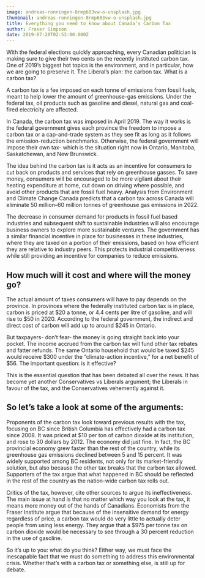```yaml
---
image: andreas-ronningen-8rmp683vw-o-unsplash.jpg
thumbnail: andreas-ronningen-8rmp683vw-o-unsplash.jpg
title: Everything you need to know about Canada’s Carbon Tax
author: Fraser Simpson
date: 2019-07-20T02:53:00.000Z
---
```

With the federal elections quickly approaching, every Canadian politician is making sure to give their two cents on the recently instituted carbon tax. One of 2019’s biggest hot topics is the environment, and in particular, how we are going to preserve it. The Liberal’s plan: the carbon tax.
What is a carbon tax?

A carbon tax is a fee imposed on each tonne of emissions from fossil fuels, meant to help lower the amount of greenhouse-gas emissions. Under the federal tax, oil products such as gasoline and diesel, natural gas and coal-fired electricity are affected.

In Canada, the carbon tax was imposed in April 2019. The way it works is the federal government gives each province the freedom to impose a carbon tax or a cap-and-trade system as they see fit as long as it follows the emission-reduction benchmarks. Otherwise, the federal government will impose their own tax- which is the situation right now in Ontario, Manitoba, Saskatchewan, and New Brunswick.

The idea behind the carbon tax is it acts as an incentive for consumers to cut back on products and services that rely on greenhouse gasses. To save money, consumers will be encouraged to be more vigilant about their heating expenditure at home, cut down on driving where possible, and avoid other products that are fossil fuel heavy. Analysis from Environment and Climate Change Canada predicts that a carbon tax across Canada will eliminate 50 million–60 million tonnes of greenhouse gas emissions in 2022.

The decrease in consumer demand for products in fossil fuel based industries and subsequent shift to sustainable industries will also encourage business owners to explore more sustainable ventures. The government has a similar financial incentive in place for businesses in these industries, where they are taxed on a portion of their emissions, based on how efficient they are relative to industry peers. This protects industrial competitiveness while still providing an incentive for companies to reduce emissions.

## How much will it cost and where will the money go?

The actual amount of taxes consumers will have to pay depends on the province. In provinces where the federally instituted carbon tax is in place, carbon is priced at $20 a tonne, or 4.4 cents per litre of gasoline, and will rise to $50 in 2020. According to the federal government, the indirect and direct cost of carbon will add up to around $245 in Ontario.

But taxpayers- don’t fear- the money is going straight back into your pocket. The income accrued from the carbon tax will fund other tax rebates and fatter refunds. The same Ontario household that would be taxed $245 would receive $300 under the “climate-action incentive,” for a net benefit of $56.
The important question: is it effective?

This is the essential question that has been debated all over the news. It has become yet another Conservatives vs Liberals argument; the Liberals in favour of the tax, and the Conservatives vehemently against it.

## So let’s take a look at some of the arguments:

Proponents of the carbon tax look toward previous results with the tax, focusing on BC since British Columbia has effectively had a carbon tax since 2008. It was priced at $10 per ton of carbon dioxide at its institution, and rose to 30 dollars by 2012. The economy did just fine. In fact, the BC provincial economy grew faster than the rest of the country, while its greenhouse gas emissions declined between 5 and 15 percent. It was widely supported among BC residents, not only for its market-friendly solution, but also because the other tax breaks that the carbon tax allowed. Supporters of the tax argue that what happened in BC should be reflected in the rest of the country as the nation-wide carbon tax rolls out.

Critics of the tax, however, cite other sources to argue its ineffectiveness. The main issue at hand is that no matter which way you look at the tax, it means more money out of the hands of Canadians. Economists from the Fraser Institute argue that because of the insensitive demand for energy regardless of price, a carbon tax would do very little to actually deter people from using less energy. They argue that a $975 per tonne tax on carbon dioxide would be necessary to see through a 30 percent reduction in the use of gasoline.

So it’s up to you: what do you think? Either way, we must face the inescapable fact that we must do something to address this environmental crisis. Whether that’s with a carbon tax or something else, is still up for debate.